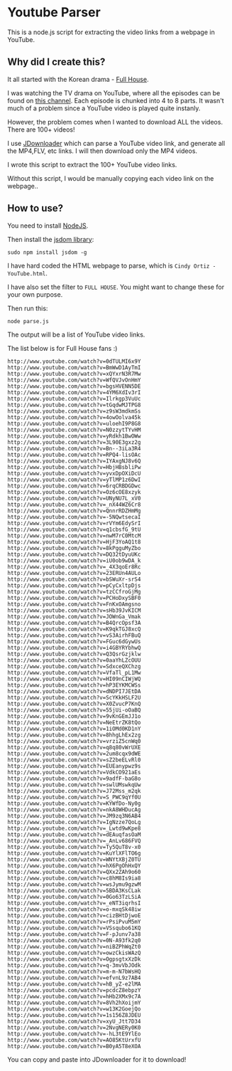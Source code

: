 Youtube Parser
==============

This is a node.js script for extracting the video links from a webpage in YouTube.


Why did I create this?
----------------------

It all started with the Korean drama - [Full House](http://www.youtube.com/watch?v=uYWoUJ_f4r4).

I was watching the TV drama on YouTube, where all the episodes can be found on [this channel](http://www.youtube.com/user/ianrose36/videos?view=0). Each episode is chunked into 4 to 8 parts. It wasn't much of a problem since a YouTube video is played quite instanly.

However, the problem comes when I wanted to download ALL the videos. There are 100+ videos!

I use [JDownloader](http://jdownloader.org/) which can parse a YouTube video link, and generate all the MP4,FLV, etc links. I will then download only the MP4 videos.

I wrote this script to extract the 100+ YouTube video links.

Without this script, I would be manually copying each video link on the webpage..



How to use?
-----------

You need to install [NodeJS](http://nodejs.org/).

Then install the [jsdom library](https://github.com/tmpvar/jsdom):

	sudo npm install jsdom -g

I have hard coded the HTML webpage to parse, which is `Cindy Ortiz - YouTube.html`. 

I have also set the filter to `FULL HOUSE`. You might want to change these for your own purpose.

Then run this:

	node parse.js

The output will be a list of YouTube video links. 

The list below is for Full House fans :)

```
http://www.youtube.com/watch?v=0dTULMI6x9Y
http://www.youtube.com/watch?v=BmWwD1AyTmI
http://www.youtube.com/watch?v=xQYxrN3R7Mw
http://www.youtube.com/watch?v=WfQVJvOnHmY
http://www.youtube.com/watch?v=bgsHVENN5DE
http://www.youtube.com/watch?v=4YM6XdIv3rI
http://www.youtube.com/watch?v=Ilrkgp3VuUc
http://www.youtube.com/watch?v=tGqdwMJTPG8
http://www.youtube.com/watch?v=z9sW3mdkmSs
http://www.youtube.com/watch?v=4owOolva45k
http://www.youtube.com/watch?v=uloehI9P8G8
http://www.youtube.com/watch?v=N0zzytTYvHM
http://www.youtube.com/watch?v=yRdkh1BwOWw
http://www.youtube.com/watch?v=3L90E3gxz2g
http://www.youtube.com/watch?v=Bn--3iLa3R4
http://www.youtube.com/watch?v=RPQ4-lisOAc
http://www.youtube.com/watch?v=IYAxgNJ8v6Q
http://www.youtube.com/watch?v=HbjHBsbliPw
http://www.youtube.com/watch?v=yvxDpOXiDcU
http://www.youtube.com/watch?v=yTlMP1z6DwI
http://www.youtube.com/watch?v=6rqCRBDGDwc
http://www.youtube.com/watch?v=Oz6cOE8xzyk
http://www.youtube.com/watch?v=UNyNU7L_xV0
http://www.youtube.com/watch?v=_nX44WZ6Cr8
http://www.youtube.com/watch?v=QnnrRDZHmMg
http://www.youtube.com/watch?v=-5NQwtsecaI
http://www.youtube.com/watch?v=rVYm6EdySrI
http://www.youtube.com/watch?v=q1cbsfG_9tU
http://www.youtube.com/watch?v=nwM7rC0MtcM
http://www.youtube.com/watch?v=HjF3YoAQ1t8
http://www.youtube.com/watch?v=8kPgguMyZbo
http://www.youtube.com/watch?v=DQ32tDyuUKc
http://www.youtube.com/watch?v=iU0ob9wDA_k
http://www.youtube.com/watch?v=_4X3qoEr8Rc
http://www.youtube.com/watch?v=23ERUn4AULo
http://www.youtube.com/watch?v=bSWuXr-srS4
http://www.youtube.com/watch?v=pCyCxltpDjs
http://www.youtube.com/watch?v=tzCCfroGjMg
http://www.youtube.com/watch?v=PCHoDxySBF0
http://www.youtube.com/watch?v=FnKxOAmgsno
http://www.youtube.com/watch?v=sHb39JvKICM
http://www.youtube.com/watch?v=JOWnGa_Vmak
http://www.youtube.com/watch?v=B4QrcOpsf3A
http://www.youtube.com/watch?v=K9qkTGJ8xcQ
http://www.youtube.com/watch?v=vS3AirhFBuQ
http://www.youtube.com/watch?v=FGuc6dGywUs
http://www.youtube.com/watch?v=i4GBYRYbhwQ
http://www.youtube.com/watch?v=Q3QsrGzjklw
http://www.youtube.com/watch?v=0aaYhLZcOUU
http://www.youtube.com/watch?v=SdxceQXChzg
http://www.youtube.com/watch?v=VfaTl_pL1Mw
http://www.youtube.com/watch?v=HI09nCIWjWQ
http://www.youtube.com/watch?v=hP3EYKMCWSs
http://www.youtube.com/watch?v=dNDPI7JEtDA
http://www.youtube.com/watch?v=ScYKkHSLF2U
http://www.youtube.com/watch?v=X0ZvucP7KnQ
http://www.youtube.com/watch?v=55jUi-oOaBQ
http://www.youtube.com/watch?v=9vKnGEmJJ1o
http://www.youtube.com/watch?v=NeEtrZK8tQo
http://www.youtube.com/watch?v=1iOMd0KD1nY
http://www.youtube.com/watch?v=8hhgLhEx2zg
http://www.youtube.com/watch?v=vrziZ5cnWq0
http://www.youtube.com/watch?v=q8q80vWrUXE
http://www.youtube.com/watch?v=2um8cqx9dWE
http://www.youtube.com/watch?v=sZ2beELvRl0
http://www.youtube.com/watch?v=EUEanypwz9s
http://www.youtube.com/watch?v=VdkCO921aEs
http://www.youtube.com/watch?v=9adfF-baG8o
http://www.youtube.com/watch?v=swlUMswkqUw
http://www.youtube.com/watch?v=J72Mss_m2qk
http://www.youtube.com/watch?v=S_PWC9qYf0U
http://www.youtube.com/watch?v=KYWfDo-Ny0g
http://www.youtube.com/watch?v=nkA8WHDucAg
http://www.youtube.com/watch?v=JM9zq3N6AB4
http://www.youtube.com/watch?v=IgNzze7QoLg
http://www.youtube.com/watch?v=_Lwtd9wKpe8
http://www.youtube.com/watch?v=dEAuqfasOaM
http://www.youtube.com/watch?v=_AnLv686FVQ
http://www.youtube.com/watch?v=Ty5QuT8v-x0
http://www.youtube.com/watch?v=KuYlXFlTO6g
http://www.youtube.com/watch?v=WNYtXBjZ0TU
http://www.youtube.com/watch?v=hX6PgOhHxQY
http://www.youtube.com/watch?v=QXx2ZAh9o60
http://www.youtube.com/watch?v=c8hM8Is9ia8
http://www.youtube.com/watch?v=wsJymu9gzwM
http://www.youtube.com/watch?v=5BDA3KsCLak
http://www.youtube.com/watch?v=0Go63TzLSiA
http://www.youtube.com/watch?v=_eNT3iqrhsI
http://www.youtube.com/watch?v=o-mxqSk48iw
http://www.youtube.com/watch?v=cizBHtDjwoE
http://www.youtube.com/watch?v=rPsiPvuM5mY
http://www.youtube.com/watch?v=VSsqubo61KQ
http://www.youtube.com/watch?v=F-pJunv7a38
http://www.youtube.com/watch?v=0N-A93fk2q0
http://www.youtube.com/watch?v=niBZPhWqZt0
http://www.youtube.com/watch?v=owzCkisWAzQ
http://www.youtube.com/watch?v=OgpsgtxXzDk
http://www.youtube.com/watch?v=q-3mvVbJOdk
http://www.youtube.com/watch?v=m-m-N7bWsHQ
http://www.youtube.com/watch?v=efvnL9z7AB4
http://www.youtube.com/watch?v=hB_yZ-e2lMA
http://www.youtube.com/watch?v=pcdcZ8ebpzY
http://www.youtube.com/watch?v=hHb2XMx9c7A
http://www.youtube.com/watch?v=8Vh2hXoijmY
http://www.youtube.com/watch?v=w13K2GoejQo
http://www.youtube.com/watch?v=1s156Z8JDEU
http://www.youtube.com/watch?v=xyU_Jtt7D34
http://www.youtube.com/watch?v=2NvgNERy0K0
http://www.youtube.com/watch?v=-hL3tE9YlEo
http://www.youtube.com/watch?v=AO85KtUrxfU
http://www.youtube.com/watch?v=B0yA5T8eXOA
```

You can copy and paste into JDownloader for it to download!


